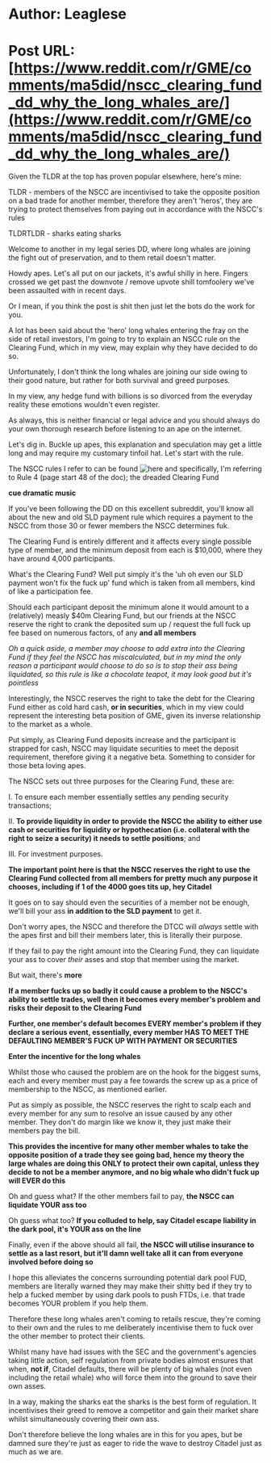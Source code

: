 # Author: Leaglese
# Post URL: [https://www.reddit.com/r/GME/comments/ma5did/nscc_clearing_fund_dd_why_the_long_whales_are/](https://www.reddit.com/r/GME/comments/ma5did/nscc_clearing_fund_dd_why_the_long_whales_are/)


Given the TLDR at the top has proven popular elsewhere, here's mine:

TLDR - members of the NSCC are incentivised to take the opposite position on a bad trade for another member, therefore they aren't 'heros', they are trying to protect themselves from paying out in accordance with the NSCC's rules

TLDRTLDR - sharks eating sharks

Welcome to another in my legal series DD, where long whales are joining the fight out of preservation, and to them retail doesn't matter.

Howdy apes. Let's all put on our jackets, it's awful shilly in here. Fingers crossed we get past the downvote / remove upvote shill tomfoolery we've been assaulted with in recent days.

Or I mean, if you think the post is shit then just let the bots do the work for you.

A lot has been said about the 'hero' long whales entering the fray on the side of retail investors, I'm going to try to explain an NSCC rule on the Clearing Fund, which in my view, may explain why they have decided to do so.

Unfortunately, I don't think the long whales are joining our side owing to their good nature, but rather for both survival and greed purposes. 

In my view, any hedge fund with billions is so divorced from the everyday reality these emotions wouldn't even register.

As always, this is neither financial or legal advice and you should always do your own thorough research before listening to an ape on the internet.

Let's dig in. Buckle up apes, this explanation and speculation may get a little long and may require my customary tinfoil hat. Let's start with the rule.

The NSCC rules I refer to can be found ![here](https://www.google.com/url?sa=t&source=web&rct=j&url=https://www.dtcc.com/~/media/Files/Downloads/legal/rules/nscc_rules.pdf&ved=2ahUKEwjH48uhncLvAhW0SxUIHSQpDuQQFjAAegQIBBAC&usg=AOvVaw0avQW3P4BRlgzpomtYOld0) and specifically, I'm referring to Rule 4 (page start 48 of the doc); the dreaded Clearing Fund 

**cue dramatic music**

If you've been following the DD on this excellent subreddit, you'll know all about the new and old SLD payment rule which requires a payment to the NSCC from those 30 or fewer members the NSCC determines fuk. 

The Clearing Fund is entirely different and it affects every single possible type of member, and the minimum deposit from each is $10,000, where they have around 4,000 participants. 

What's the Clearing Fund? Well put simply it's the 'uh oh even our SLD payment won't fix the fuck up' fund which is taken from all members, kind of like a participation fee.

Should each participant deposit the minimum alone it would amount to a (relatively) measly $40m Clearing Fund, but our friends at the NSCC reserve the right to crank the deposited sum up / request the full fuck up fee based on numerous factors, of any **and all members**

*Oh a quick aside, a member may choose to add extra into the Clearing Fund if they feel the NSCC has miscalculated, but in my mind the only reason a participant would choose to do so is to stop their ass being liquidated, so this rule is like a chocolate teapot, it may look good but it's pointless*

Interestingly, the NSCC reserves the right to take the debt for the Clearing Fund either as cold hard cash, **or in securities**, which in my view could represent the interesting beta position of GME, given its inverse relationship to the market as a whole.

Put simply, as Clearing Fund deposits increase and the participant is strapped for cash, NSCC may liquidate securities to meet the deposit requirement, therefore giving it a negative beta. Something to consider for those beta loving apes.

The NSCC sets out three purposes for the Clearing Fund, these are:

I. To ensure each member essentially settles any pending security transactions;


II. **To provide liquidity in order to provide the NSCC the ability to either use cash or securities for liquidity or hypothecation (i.e. collateral with the right to seize a security) it needs to settle positions**; and


III. For investment purposes.

**The important point here is that the NSCC reserves the right to use the Clearing Fund collected from all members for pretty much any purpose it chooses, including if 1 of the 4000 goes tits up, hey Citadel**

It goes on to say should even the securities of a member not be enough, we'll bill your ass **in addition to the SLD payment** to get it. 

Don't worry apes, the NSCC and therefore the DTCC will *always* settle with the apes first and bill their members later, this is literally their purpose.

If they fail to pay the right amount into the Clearing Fund, they can liquidate your ass to cover *their* asses and stop that member using the market.

But wait, there's **more**

**If a member fucks up so badly it could cause a problem to the NSCC's ability to settle trades, well then it becomes every member's problem and risks their deposit to the Clearing Fund**

**Further, one member's default becomes EVERY member's problem if they declare a serious event, essentially, every member HAS TO MEET THE DEFAULTING MEMBER'S FUCK UP WITH PAYMENT OR SECURITIES**

**Enter the incentive for the long whales**

Whilst those who caused the problem are on the hook for the biggest sums, each and every member must pay a fee towards the screw up as a price of membership to the NSCC, as mentioned earlier.

Put as simply as possible, the NSCC reserves the right to scalp each and every member for any sum to resolve an issue caused by any other member. They don't do margin like we know it, they just make their members pay the bill.

**This provides the incentive for many other member whales to take the opposite position of a trade they see going bad, hence my theory the large whales are doing this ONLY to protect their own capital, unless they decide to not be a member anymore, and no big whale who didn't fuck up will EVER do this**

Oh and guess what? If the other members fail to pay, **the NSCC can liquidate YOUR ass too**

Oh guess what too? **If you colluded to help, say Citadel escape liability in the dark pool, it's YOUR ass on the line**

Finally, even if the above should all fail, **the NSCC will utilise insurance to settle as a last resort, but it'll damn well take all it can from everyone involved before doing so**

I hope this alleviates the concerns surrounding potential dark pool FUD, members are literally warned they may make their shitty bed if they try to help a fucked member by using dark pools to push FTDs, i.e. that trade becomes YOUR problem if you help them.

Therefore these long whales aren't coming to retails rescue, they're coming to their own and the rules to me deliberately incentivise them to fuck over the other member to protect their clients.

Whilst many have had issues with the SEC and the government's agencies taking little action, self regulation from private bodies almost ensures that when, **not if**, Citadel defaults, there will be plenty of big whales (not even including the retail whale) who will force them into the ground to save their own asses.

In a way, making the sharks eat the sharks is the best form of regulation. It incentivises their greed to remove a competitor and gain their market share whilst simultaneously covering their own ass.

Don't therefore believe the long whales are in this for you apes, but be damned sure they're just as eager to ride the wave to destroy Citadel just as much as we are.